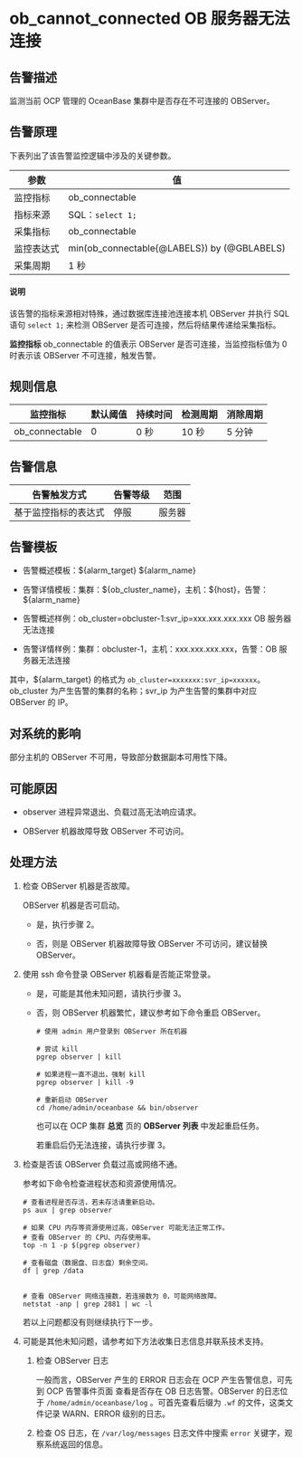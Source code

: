 # ob_cannot_connected OB 服务器无法连接

## 告警描述

监测当前 OCP 管理的 OceanBase 集群中是否存在不可连接的 OBServer。

## 告警原理

下表列出了该告警监控逻辑中涉及的关键参数。

|  参数   |                      值                      |
|-------|---------------------------------------------|
| 监控指标  | ob_connectable                              |
| 指标来源  | SQL：`select 1;`                            |
| 采集指标  | ob_connectable                              |
| 监控表达式 | min(ob_connectable{@LABELS}) by (@GBLABELS) |
| 采集周期  | 1 秒                                         |

  <main id="notice" type='explain'>
    <h4>说明</h4>
    <p>该告警的指标来源相对特殊，通过数据库连接池连接本机 OBServer 并执行 SQL 语句 <code>select 1;</code> 来检测 OBServer 是否可连接，然后将结果传递给采集指标。</p>
  </main>

**监控指标** ob_connectable 的值表示 OBServer 是否可连接，当监控指标值为 0 时表示该 OBServer 不可连接，触发告警。

## 规则信息

|      监控指标      | 默认阈值 | 持续时间 |         检测周期         | 消除周期 |
|----------------|------|------|----------------------|------|
| ob_connectable | 0    | 0 秒  | 10 秒 | 5 分钟 |

## 告警信息

|   告警触发方式   | 告警等级 | 范围  |
|------------|------|-----|
| 基于监控指标的表达式 | 停服   | 服务器 |

## 告警模板

* 告警概述模板：\${alarm_target} ${alarm_name}

* 告警详情模板：集群：\${ob_cluster_name}，主机：\${host}，告警：\${alarm_name}

* 告警概述样例：ob_cluster=obcluster-1:svr_ip=xxx.xxx.xxx.xxx OB 服务器无法连接

* 告警详情样例：集群：obcluster-1，主机：xxx.xxx.xxx.xxx，告警：OB 服务器无法连接

其中，${alarm_target} 的格式为 `ob_cluster=xxxxxxx:svr_ip=xxxxxx`。ob_cluster 为产生告警的集群的名称；svr_ip 为产生告警的集群中对应 OBServer 的 IP。

## 对系统的影响

部分主机的 OBServer 不可用，导致部分数据副本可用性下降。

## 可能原因

* observer 进程异常退出、负载过高无法响应请求。

* OBServer 机器故障导致 OBServer 不可访问。

## 处理方法

1. 检查 OBServer 机器是否故障。

   OBServer 机器是否可启动。
   * 是，执行步骤 2。

   * 否，则是 OBServer 机器故障导致 OBServer 不可访问，建议替换 OBServer。

2. 使用 ssh 命令登录 OBServer 机器看是否能正常登录。

   * 是，可能是其他未知问题，请执行步骤 3。

   * 否，则 OBServer 机器繁忙，建议参考如下命令重启 OBServer。

     ```shell
     # 使用 admin 用户登录到 OBServer 所在机器
     
     # 尝试 kill
     pgrep observer | kill
     
     # 如果进程一直不退出，强制 kill
     pgrep observer | kill -9
     
     # 重新启动 OBServer
     cd /home/admin/oceanbase && bin/observer
     ```

     也可以在 OCP 集群 **总览** 页的 **OBServer 列表** 中发起重启任务。

     若重启后仍无法连接，请执行步骤 3。

3. 检查是否该 OBServer 负载过高或网络不通。

   参考如下命令检查进程状态和资源使用情况。

   ```shell
   # 查看进程是否存活，若未存活请重新启动。
   ps aux | grep observer
   
   # 如果 CPU 内存等资源使用过高，OBServer 可能无法正常工作。
   # 查看 OBServer 的 CPU、内存使用率。
   top -n 1 -p $(pgrep observer)
   
   # 查看磁盘（数据盘、日志盘）剩余空间。
   df | grep /data
   
   
   # 查看 OBServer 网络连接数，若连接数为 0，可能网络故障。
   netstat -anp | grep 2881 | wc -l
   ```

   若以上问题都没有则继续执行下一步。

4. 可能是其他未知问题，请参考如下方法收集日志信息并联系技术支持。

   1. 检查 OBServer 日志

      一般而言，OBServer 产生的 ERROR 日志会在 OCP 产生告警信息，可先到 OCP 告警事件页面 查看是否存在 OB 日志告警。OBServer 的日志位于 `/home/admin/oceanbase/log` 。可首先查看后缀为 `.wf` 的文件，这类文件记录 WARN、ERROR 级别的日志。

   2. 检查 OS 日志，在 `/var/log/messages` 日志文件中搜索 `error` 关键字，观察系统返回的信息。
